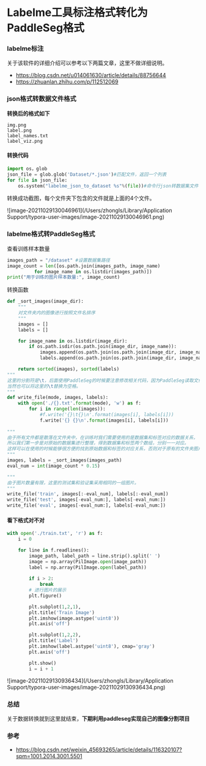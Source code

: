 # Labelme工具标注格式转化为PaddleSeg格式

### labelme标注

关于该软件的详细介绍可以参考以下两篇文章，这里不做详细说明。

* https://blog.csdn.net/u014061630/article/details/88756644
* https://zhuanlan.zhihu.com/p/112512069

### json格式转数据文件格式

**转换后的格式如下**

```
img.png 
label.png 
label_names.txt 
label_viz.png
```

#### 转换代码

```python
import os，glob
json_file = glob.glob('Dataset/*.json')#匹配文件，返回一个列表
for file in json_file:
    os.system("labelme_json_to_dataset %s"%(file))#命令行json转数据集文件
```

转换成功截图，每个文件夹下包含的文件就是上面的4个文件。

![image-20211029130046961](/Users/zhongls/Library/Application Support/typora-user-images/image-20211029130046961.png)

### labelme格式转PaddleSeg格式

查看训练样本数量

```python
images_path = "/dataset" #设置数据集路径
image_count = len([os.path.join(images_path, image_name) 
          for image_name in os.listdir(images_path)])
print("用于训练的图片样本数量:", image_count)
```

转换函数

```python
def _sort_images(image_dir):
    """
    对文件夹内的图像进行按照文件名排序
    """
    images = []
    labels = []

    for image_name in os.listdir(image_dir):
        if os.path.isdir(os.path.join(image_dir, image_name)):
            images.append(os.path.join(os.path.join(image_dir, image_name), 'img.png'))
            labels.append(os.path.join(os.path.join(image_dir, image_name), 'label.png'))

    return sorted(images), sorted(labels)
"""
这里的分割符是\t，后面使用PaddleSeg的时候要注意修改相关代码，因为PaddleSeg读取文件时默认的分割符是空格。
当然也可以将这里的\t替换为空格。
"""
def write_file(mode, images, labels):
    with open('./{}.txt'.format(mode), 'w') as f:
        for i in range(len(images)):
            #f.write('{}\t{}\n'.format(images[i], labels[i]))
            f.write('{} {}\n'.format(images[i], labels[i]))            
    
"""
由于所有文件都是散落在文件夹中，在训练时我们需要使用的是数据集和标签对应的数据关系，
所以我们第一步是对原始的数据集进行整理，得到数据集和标签两个数组，分别一一对应。
这样可以在使用的时候能够很方便的找到原始数据和标签的对应关系，否则对于原有的文件夹图片数据无法直接应用。
"""
images, labels = _sort_images(images_path)
eval_num = int(image_count * 0.15)

"""
由于图片数量有限，这里的测试集和验证集采用相同的一组图片。
"""
write_file('train', images[:-eval_num], labels[:-eval_num])
write_file('test', images[-eval_num:], labels[-eval_num:])
write_file('eval', images[-eval_num:], labels[-eval_num:])
```

#### 看下格式对不对

```python
with open('./train.txt', 'r') as f:
    i = 0

    for line in f.readlines():
        image_path, label_path = line.strip().split(' ')
        image = np.array(PilImage.open(image_path))
        label = np.array(PilImage.open(label_path))
    
        if i > 2:
            break
        # 进行图片的展示
        plt.figure()

        plt.subplot(1,2,1), 
        plt.title('Train Image')
        plt.imshow(image.astype('uint8'))
        plt.axis('off')

        plt.subplot(1,2,2), 
        plt.title('Label')
        plt.imshow(label.astype('uint8'), cmap='gray')
        plt.axis('off')

        plt.show()
        i = i + 1
```

![image-20211029130936434](/Users/zhongls/Library/Application Support/typora-user-images/image-20211029130936434.png)



### 总结

关于数据转换就到这里就结束，**下期利用paddleseg实现自己的图像分割项目**



### 参考

* https://blog.csdn.net/weixin_45693265/article/details/116320107?spm=1001.2014.3001.5501

